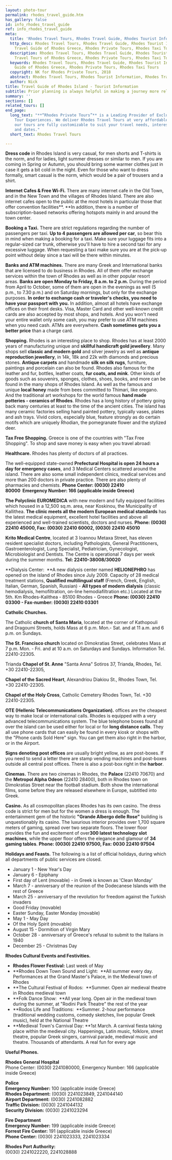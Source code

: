 ```yaml
---
layout: photo-tour
permalink: rhodes_travel_guide.htm
has_gallery: false
id: info_rhodes_travel_guide
ref: info_rhodes_travel_guide
meta:
  title: 'Rhodes Travel Tours, Rhodes Travel Guide, Rhodes Tourist Information'
  http_desc: Rhodes Travel Tours, Rhodes Travel Guide, Rhodes Tourist Information,
    Travel Guide of Rhodes Greece, Rhodes Private Tours, Rhodes Taxi Tours
  description: Rhodes Travel Tours, Rhodes Travel Guide, Rhodes Tourist Information,
    Travel Tours of Rhodes Greece, Rhodes Private Tours, Rhodes Taxi Tours
  keywords: Rhodes Travel Tours, Rhodes Travel Guide, Rhodes Tourist Information,  Travel
    Guide of Rhodes Greece, Rhodes Private Tours, Rhodes Taxi Tours
  copyright: NK for Rhodes Private Tours, 2018
  abstract: Rhodes Travel Tours, Rhodes Tourist Information, Rhodes Travel Tours
  author: Nick
title: Travel Guide of Rhodes Island - Tourist Information
subtitle: Prior planning is always helpful in making a journey more relaxing and enjoyable.
summary: ''
sections: []
related_tours: []
end_page:
  long_text: "**“Rhodes Private Tours”** is a Leading Provider of Exclusive and Personalized
    Tour Experiences. We deliver Rhodes Travel Tours at very affordable rates. All
    our tours are fully customizable to suit your travel needs, interests, schedules,
    and dates."
  short_text: Rhodes Travel Tours

---
```

**Dress code** in Rhodes Island is very casual, for men shorts and T-shirts is the norm, and for ladies, light summer dresses or similar to men. If you are coming in Spring or Autumn, you should bring some warmer clothes just in case it gets a bit cold in the night. Even for those who want to dress formally, smart casual is the norm, which would be a pair of trousers and a shirt.

**Internet Cafes & Free Wi-Fi.** There are many internet cafe in the Old Town, and in the New Town and the villages of Rhodes Island. There are also internet cafes open to the public at the most hotels in particular those that offer convention facilities**. **In addition, there is a number of subscription-based networks offering hotspots mainly in and around the town center. 

**Booking a Taxi.** There are strict regulations regarding the number of passengers per taxi. **Up to 4 passengers are allowed per car**, so bear this in mind when making a booking for a taxi. Make sure your luggage fits into a regular-sized car trunk, otherwise you'll have to hire a second taxi for any excessive luggage. When requesting a taxi make sure you are at the pick-up point without delay since a taxi will be there within minutes.

**Banks and ATM machines.** There are many Greek and International banks that are licensed to do business in Rhodes. All of them offer exchange services within the town of Rhodes as well as in other popular resort areas. **Banks are open Monday to Friday, 8 a.m. to 2 p.m.** During the period from April to October, some of them are open in the evenings as well (5 p.m., to 7.30 p.m.) and on Saturday mornings, but only for the exchange purposes. **In order to exchange cash or traveler's checks, you need to have your passport with you.** In addition, almost all hotels have exchange offices on their front desks. Visa, Master Card and other well-known credit cards are also accepted by most shops, and hotels. And you won't need your entire wallet only some cash, you may prefer to use ATM machines when you need cash. ATMs are everywhere. **Cash sometimes gets you a better price** than a charge card.

**Shopping.** Rhodes is an interesting place to shop. Rhodes has at least 2000 years of manufacturing unique and **skillful handicraft gold jewellery**. Many shops sell **classic and modern gold** and silver jewelry as well as **antique reproduction jewellery**, in 14k, 18k and 22k with diamonds and precious stones. **Antique carpets** and handmade **silk on silk rugs**, furniture, paintings and porcelain can also be found. Rhodes also famous for the leather and fur, bottles, leather coats, **fur coats, and mink**. Other kinds of goods such as souvenirs, sponges, clothes, shoes, books, and more can be found in the many shops of Rhodes Island. As well as the famous and unique **local honey** made from bees committed to Thimari, like oregano. And the traditional art workshops for the world famous **hand made potteries - ceramics of Rhodes**. Rhodes has a long history of pottery going back many centuries at least to the time of the ancient cities. The island has many ceramic factories selling hand painted pottery, typically vases, plates and ash trays. Vivid colors, especially blue, feature strongly as do certain motifs which are uniquely Rhodian, the pomegranate flower and the stylized deer.

**Tax Free Shopping.** Greece is one of the countries with "Tax Free Shopping". To shop and save money is easy when you travel abroad:

**Healthcare.** Rhodes has plenty of doctors of all practices.

The well-equipped state-owned **Prefectural Hospital is open 24 hours a day for emergency cases**, and 3 Medical Centers scattered around the island. There are also some small independent clinics, medical services and more than 200 doctors in private practice. There are also plenty of pharmacies and chemists. **Phone Center: (0030) 22410 80000  Emergency Number: 166 (applicable inside Greece)**

**The Polyclinic EUROMEDICA** with new modern and fully equipped facilities which housed in a 12,500 sq.m. area, near Koskinou, the Municipality of Kallithea. **The clinic meets all the modern European medical standards** has the latest medical equipment, excellent hotel facilities and above all experienced and well-trained scientists, doctors and nurses. **Phone: (0030) 22410 45000, Fax: (0030) 22410 60002, (0030) 22410 45010**

**Krito Medical Centre**, located at 3 Ioannou Metaxa Street, has eleven resident specialist doctors, including Pathologists, General Practitioners, Gastroenterologist, Lung Specialist, Pediatrician, Gynecologist, Microbiologist and Dentists. The Centre is operational 7 days per week during the summer months. **Tel: 22410-38008/30020**

**Dialysis Center:  **A new dialysis center named **HELIONEPHRO** has opened on the island of Rhodes since July 2009. Capacity of 28 medical treatment stations, **Qualified multilingual staff** (French, Greek, English, Italian, German, Spanish, Russian) - **All types of modern dialysis** (classic hemodialysis, hemofiltration, on-line hemodiafiltration etc.) Located at the 5th. Km Rhodes-Kalithea - 85100 Rhodes - Greece **Phone: (0030) 22410 03300 - Fax-number: (0030) 22410 03301**

**Catholic Churches.**

The Catholic **church of Santa Maria**, located at the corner of Kathopouli and Dragoumi Streets, holds Mass at 6 p.m. Mon.- Sat. and at 11 a.m. and 6 p.m. on Sundays.

**The St. Francisco church** located on Dimokratias Street, celebrates Mass at 7 p.m. Mon. - Fri. and at 10 a.m. on Saturdays and Sundays. Information Tel. 22410-22305.

Trianda **Chapel of St. Anne** "Santa Anna" Sotiros 37, Trianda, Rhodes, Tel. +30 22410-22305,

**Chapel of the Sacred Heart**, Alexandriou Diakiou St., Rhodes Town, Tel. +30 22410-22305.

**Chapel of the Holy Cross**, Catholic Cemetery Rhodes Town, Tel. +30 22410-22305.

**OTE (Hellenic Telecommunications Organization).** offices are the cheapest way to make local or international calls. Rhodes is equipped with a very advanced telecommunications system. The blue telephone boxes found all over the island can be used either for local or for **long distance calls**. They all use phone cards that can easily be found in every kiosk or shops with the "Phone cards Sold Here" sign. You can get them also right in the harbor, or in the Airport.

**Signs denoting post offices** are usually bright yellow, as are post-boxes. If you need to send a letter there are stamp vending machines and post-boxes outside all central post offices. There is also a post-box right in the **harbor**.

**Cinemas.** There are two cinemas in Rhodes, the **Palace** (22410 70670) and the **Metropol Alpha Odeon** (22410 28400), both in Rhodes town on Dimokratias Street near the football stadium. Both show the international films, some before they are released elsewhere in Europe, subtitled into Greek.

**Casino.** As all cosmopolitan places Rhodes has its own casino. The dress code is strict for men but for the women a dress is enough. The entertainment gem of the historic **"Grande Albergo delle Rose"** building is unquestionably its casino. The luxurious interior provides over 1,700 square meters of gaming, spread over two separate floors. The lower floor provides the fun and excitement of over**300 latest technology slot machines**, while the upper floor offers the elegance and glamour of **34 gaming tables**. **Phone: (0030) 22410 97500, Fax: 0030 22410 97504**

**Holidays and Feasts.** The following is a list of official holidays, during which all departments of public services are closed.

- January 1 - New Year's Day
- January 6 - Epiphany
- First day of Lent (movable) - in Greek is known as 'Clean Monday'
- March 7 - anniversary of the reunion of the Dodecanese Islands with the rest of Greece
- March 25 - anniversary of the revolution for freedom against the Turkish invaders
- Good Friday (movable)
- Easter Sunday, Easter Monday (movable)
- May 1 - May Day
- Of the Holy Spirit (movable)
- August 15 - Dormition of Virgin Mary
- October 28 - anniversary of Greece's refusal to submit to the Italians in 1940
- December 25 - Christmas Day

**Rhodes Cultural Events and Festivities.**

- **Rhodes Flower Festival:** Last week of May
- **Rhodes Down Town Sound and Light:  **All summer every day. Performances at the Grand Master's Palace, in the Medieval town of Rhodes
- **The Cultural Festival of Rodos:  **Summer. Open air medieval theatre in Rhodes medieval town
- **Folk Dance Show:  **All year long. Open air in the medieval town during the summer, at "Rodini Park Theatre" the rest of the year
- **Rodos Life and Traditions:  **Summer. 2-hour performance (traditional wedding customs, comedy sketches, live popular Greek music), held at the National Theatre
- **Medieval Town's Carnival Day: **1st March. A carnival fiesta taking place within the medieval city. Happenings, Latin music, folklore, street theatre, popular Greek singers, carnival parade, medieval music and theatre. Thousands of attendants. A real fun for every age

**Useful Phones.**

**Rhodes General Hospital**  
Phone Center: (0030) 2241080000, Emergency Number: 166 (applicable inside Greece)

**Police**  
**Emergency Number:** 100 (applicable inside Greece)<br>
**Rhodes Department:** (0030) 2241023849, 2241044140<br>
**Airport Department:** (0030) 2241082882<br>
**Traffic Division:** (0030) 2241044132<br>
**Security Division:** (0030) 2241023294

**Fire Department**  
**Emergency Number:** 199 (applicable inside Greece)<br>
**Forrest Fire Center:** 191 (applicable inside Greece)<br>
**Phone Center:** (0030) 2241023333, 2241023334

**Rhodes Port Authority:**  
(0030) 2241022220, 2241028888